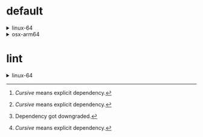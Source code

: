# default

<details>
<summary>linux-64</summary>

| Dependency[^1] | Before | After | Package |
| - | - | - | - |
|*new-package*||0.10.1|conda|
|*removed-package*|0.10.1||pypi|
|*bpy*|0.10.1|2.10.1|pypi|
|*polars*|herads_0|herads_1|conda|
|python|0.10.0|0.10.1|conda|

</details>

<details>
<summary>osx-arm64</summary>

| Dependency[^1] | Before | After | Package |
| - | - | - | - |
|*polars*[^2]|0.10.0|0.9.1|conda|
|*python*|0.10.0|0.10.1|conda|

</details>

# lint

<details>
<summary>linux-64</summary>

| Dependency[^1] | Before | After | Package |
| - | - | - | - |
|*polars*|0.10.0|0.10.1|conda|
|python|0.10.0|0.10.1|conda|

</details>

[^1]: *Cursive* means explicit dependency.
[^2]: Dependency got downgraded.
